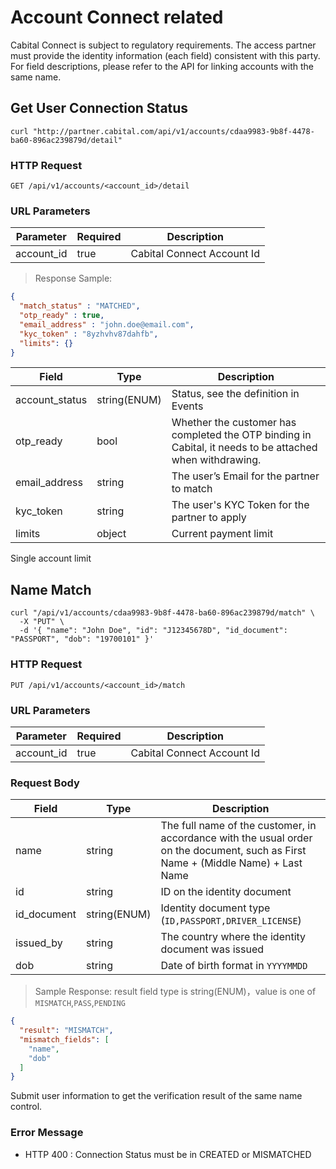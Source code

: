 # Account Connect related

Cabital Connect is subject to regulatory requirements. The access partner must provide the identity information (each field) consistent with this party. For field descriptions, please refer to the API for linking accounts with the same name.

## Get User Connection Status


```shell
curl "http://partner.cabital.com/api/v1/accounts/cdaa9983-9b8f-4478-ba60-896ac239879d/detail"
```

### HTTP Request

`GET /api/v1/accounts/<account_id>/detail`

### URL Parameters

Parameter | Required | Description
--------- | ------- | -----------
account_id | true | Cabital Connect Account Id

> Response Sample:


```json
{
  "match_status" : "MATCHED",
  "otp_ready" : true,
  "email_address" : "john.doe@email.com",
  "kyc_token" : "8yzhvhv87dahfb",
  "limits": {}
}
```


Field | Type | Description
--------- | ------- | ---------------
account_status | string(ENUM) | Status, see the definition in Events
otp_ready | bool | Whether the customer has completed the OTP binding in Cabital, it needs to be attached when withdrawing.
email_address | string | The user’s Email for the partner to match
kyc_token | string | The user's KYC Token for the partner to apply
limits | object | Current payment limit

<aside class="success">
Single account limit
</aside>

## Name Match

```shell
curl "/api/v1/accounts/cdaa9983-9b8f-4478-ba60-896ac239879d/match" \
  -X "PUT" \
  -d '{ "name": "John Doe", "id": "J12345678D", "id_document": "PASSPORT", "dob": "19700101" }' 
```



### HTTP Request

`PUT /api/v1/accounts/<account_id>/match`

### URL Parameters

Parameter | Required | Description
--------- | ------- | -----------
account_id | true | Cabital Connect Account Id

### Request Body

Field | Type | Description
--------- | ------- | ---------------
name | string | The full name of the customer, in accordance with the usual order on the document, such as First Name + (Middle Name) + Last Name
id | string |ID on the identity document
id_document | string(ENUM) | Identity document type (`ID,PASSPORT,DRIVER_LICENSE`)
issued_by | string | The country where the identity document was issued
dob | string | Date of birth format in `YYYYMMDD`


> Sample Response:
result field type is string(ENUM)，value is one of `MISMATCH`,`PASS`,`PENDING`

```json
{
  "result": "MISMATCH",
  "mismatch_fields": [
    "name",
    "dob"
  ]
}
```

Submit user information to get the verification result of the same name control.

### Error Message


- HTTP 400 : Connection Status must be in CREATED or MISMATCHED
